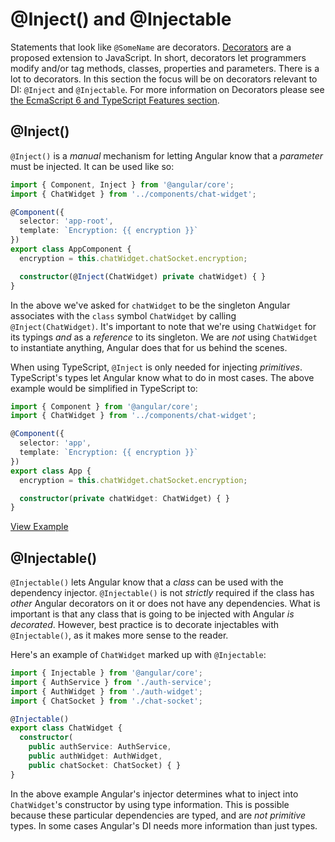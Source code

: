 # @Inject\(\) and @Injectable

Statements that look like `@SomeName` are decorators. [Decorators](http://blog.wolksoftware.com/decorators-reflection-javascript-typescript) are a proposed extension to JavaScript. In short, decorators let programmers modify and/or tag methods, classes, properties and parameters. There is a lot to decorators. In this section the focus will be on decorators relevant to DI: `@Inject` and `@Injectable`. For more information on Decorators please see [the EcmaScript 6 and TypeScript Features section](../../features/).

## @Inject\(\)

`@Inject()` is a _manual_ mechanism for letting Angular know that a _parameter_ must be injected. It can be used like so:

```typescript
import { Component, Inject } from '@angular/core';
import { ChatWidget } from '../components/chat-widget';

@Component({
  selector: 'app-root',
  template: `Encryption: {{ encryption }}`
})
export class AppComponent {
  encryption = this.chatWidget.chatSocket.encryption;

  constructor(@Inject(ChatWidget) private chatWidget) { }
}
```

In the above we've asked for `chatWidget` to be the singleton Angular associates with the `class` symbol `ChatWidget` by calling `@Inject(ChatWidget)`. It's important to note that we're using `ChatWidget` for its typings _and_ as a _reference_ to its singleton. We are _not_ using `ChatWidget` to instantiate anything, Angular does that for us behind the scenes.

When using TypeScript, `@Inject` is only needed for injecting _primitives_. TypeScript's types let Angular know what to do in most cases. The above example would be simplified in TypeScript to:

```typescript
import { Component } from '@angular/core';
import { ChatWidget } from '../components/chat-widget';

@Component({
  selector: 'app',
  template: `Encryption: {{ encryption }}`
})
export class App {
  encryption = this.chatWidget.chatSocket.encryption;

  constructor(private chatWidget: ChatWidget) { }
}
```

[View Example](https://plnkr.co/edit/BAYoY7W6tUkbnczk3Lsg?p=preview)

## @Injectable\(\)

`@Injectable()` lets Angular know that a _class_ can be used with the dependency injector. `@Injectable()` is not _strictly_ required if the class has _other_ Angular decorators on it or does not have any dependencies. What is important is that any class that is going to be injected with Angular _is decorated_. However, best practice is to decorate injectables with `@Injectable()`, as it makes more sense to the reader.

Here's an example of `ChatWidget` marked up with `@Injectable`:

```typescript
import { Injectable } from '@angular/core';
import { AuthService } from './auth-service';
import { AuthWidget } from './auth-widget';
import { ChatSocket } from './chat-socket';

@Injectable()
export class ChatWidget {
  constructor(
    public authService: AuthService,
    public authWidget: AuthWidget,
    public chatSocket: ChatSocket) { }
}
```

In the above example Angular's injector determines what to inject into `ChatWidget`'s constructor by using type information. This is possible because these particular dependencies are typed, and are _not primitive_ types. In some cases Angular's DI needs more information than just types.

